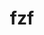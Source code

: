 ---
title: "fzf"
layout: cache
categories: [package, develop-2025-01-26]
meta: {"versions": ["0.57.0"], "compilers": ["gcc@=10.5.0", "gcc@=13.3.0"], "oss": ["centos7", "rhel8"], "platforms": ["linux"], "targets": ["aarch64", "x86_64_v3"], "stacks": ["developer-tools-aarch64-linux-gnu", "developer-tools-x86_64_v3-linux-gnu", "root"], "num_specs": 2, "num_specs_by_stack": {"root": 2, "developer-tools-x86_64_v3-linux-gnu": 1, "developer-tools-aarch64-linux-gnu": 1}}
spec_details: [{"hash": "x34qbwa4ybphtjcyrnlvfsqvlvfb2heg", "compiler": "gcc@=10.5.0", "versions": ["0.57.0"], "os": "centos7", "platform": "linux", "target": "x86_64_v3", "variants": ["build_system=makefile", "~vim"], "stacks": ["root", "developer-tools-x86_64_v3-linux-gnu"], "size": "-", "tarball": "https://binaries.spack.io/develop-2025-01-26/build_cache/linux-centos7-x86_64_v3/gcc-10.5.0/fzf-0.57.0/linux-centos7-x86_64_v3-gcc-10.5.0-fzf-0.57.0-x34qbwa4ybphtjcyrnlvfsqvlvfb2heg.spack"}, {"hash": "uutpvuil5wxd6gxgkvrae2c33v5ivhqp", "compiler": "gcc@=13.3.0", "versions": ["0.57.0"], "os": "rhel8", "platform": "linux", "target": "aarch64", "variants": ["build_system=makefile", "~vim"], "stacks": ["root", "developer-tools-aarch64-linux-gnu"], "size": "-", "tarball": "https://binaries.spack.io/develop-2025-01-26/build_cache/linux-rhel8-aarch64/gcc-13.3.0/fzf-0.57.0/linux-rhel8-aarch64-gcc-13.3.0-fzf-0.57.0-uutpvuil5wxd6gxgkvrae2c33v5ivhqp.spack"}]
---